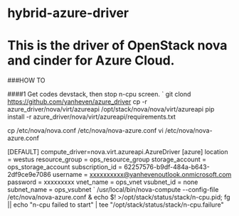 # hybrid-azure-driver
# This is the driver of OpenStack nova and cinder for Azure Cloud.

###HOW TO

####1 Get codes
devstack, then stop n-cpu screen.
`
git clond https://github.com/yanheven/azure_driver
cp -r azure_driver/nova/virt/azureapi /opt/stack/nova/nova/virt/azureapi
pip install -r azure_driver/nova/virt/azureapi/requirements.txt

cp /etc/nova/nova.conf /etc/nova/nova-azure.conf
vi /etc/nova/nova-azure.conf

[DEFAULT]
compute_driver=nova.virt.azureapi.AzureDriver
[azure]
location = westus
resource_group = ops_resource_group
storage_account = ops_storage_account
subscription_id = 62257576-b9df-484a-b643-2df9ce9e7086
username = xxxxxxxxxx@yanhevenoutlook.onmicrosoft.com
password = xxxxxxxxx
vnet_name = ops_vnet
vsubnet_id = none
subnet_name = ops_vsubnet
`
/usr/local/bin/nova-compute --config-file /etc/nova/nova-azure.conf & echo $! >/opt/stack/status/stack/n-cpu.pid; fg || echo "n-cpu failed to start" | tee "/opt/stack/status/stack/n-cpu.failure"
